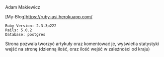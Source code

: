 Adam Makiewicz

   [My-Blog]https://ruby-asi.herokuapp.com/

    Ruby Version: 2.3.3p222
    Rails: 5.0.2
    Database: postgres
Strona pozwala tworzyć artykuły oraz komentować je, wyświetla statystyki wejść na stronę (dzienną ilość, oraz ilość wejść w zależności od kraju)

